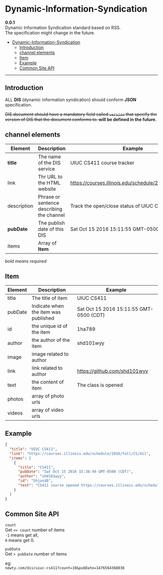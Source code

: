 # Dynamic-Information-Syndication
**0.0.1**  
Dynamic Information Syndication standard based on RSS.  
The specification might change in the future.  


<!-- toc orderedList:0 -->

- [Dynamic-Information-Syndication](#dynamic-information-syndication)
	- [Introduction](#introduction)
	- [channel elements](#channel-elements)
	- [Item](#item)
	- [Example](#example)
	- [Common Site API](#common-site-api)

<!-- tocstop -->


---

## Introduction  

ALL **DIS** (dynamic information syndication) should conform **JSON** specification.  

<strike> DIS document should have a mandatory field called `version` that specify the version of DIS that the document conforms to. </strike> **will be defined in the future.**  

## channel elements   
| Element  | Description | Example |  
|---|---|---|
| **title** | The name of the DIS service | UIUC CS411 course tracker |
| link | Thr URL to the HTML website | https://courses.illinois.edu/schedule/2016/fall/CS/411 |  
| description | Phrase or sentence describing the channel | Track the open/close status of UIUC CS411 |  
| **pubDate** | The publish date of this DIS | Sat Oct 15 2016 15:11:55 GMT-0500 (CDT) |
| items | Array of **Item** ||  

*bold means required*

## Item
| Element | Description | Example |
|---|---|---|
| title | The title of item | UIUC CS411 |  
| pubDate | Indicate when the item was published | Sat Oct 15 2016 15:11:55 GMT-0500 (CDT) |
| id | the unique id of the item | 1ha789 |
| author | the author of the item | shd101wyy |
| image | image related to author | |    
| link | link related to author | https://github.com/shd101wyy |
| text | the content of item | The class is opened |  
| photos | array of photo urls | |  
| videos | array of video urls | |  

## Example  
```json
{
  "title": "UIUC CS411",
  "link": "https://courses.illinois.edu/schedule/2016/fall/CS/411",
  "items": [
    {
      "title": "CS411",
      "pubDate": "Sat Oct 15 2016 15:38:49 GMT-0500 (CDT)",
      "author": "shd101wyy",
      "id": "5hjasd8",
      "text": "CS411 course opened https://courses.illinois.edu/schedule/2016/fall/CS/411"  
    }
  ]
}
```

## Common Site API
`count`  
Get `<= count` number of items    
`-1` means get all,  
`0` means get 0.

`pubDate`  
Get `> pubDate` number of items  

eg:  
`newty.com/dis/uiuc-cs411?count=10&pubDate=1476564368038`  
